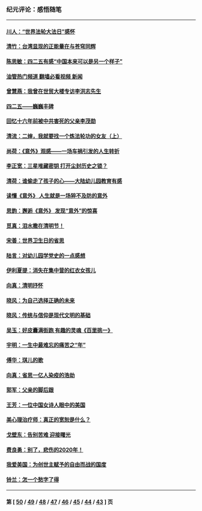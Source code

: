 ### 纪元评论：感悟随笔
---
#### [川人：“世界法轮大法日”感怀](../../pages/nsc1035/n12932771.md?05092111) 
#### [清竹：台湾显现的正能量在与苍穹同辉](../../pages/nsc1035/n12928084.md?05092111) 
#### [陈思敏：四二五有感“中国本来可以是另一个样子”](../../pages/nsc1035/n12902318.md?05092111) 
#### [油管热门频道 翻墙必看视频 新闻](ok?05092111)
#### [曾慧燕：我曾在世贸大楼专访李洪志先生](../../pages/nsc1035/n12898729.md?05092111) 
#### [四二五——巍巍丰碑](../../pages/nsc1035/n12893609.md?05092111) 
#### [回忆十六年前被中共害死的父亲李茂勋](../../pages/nsc1035/n12880270.md?05092111) 
#### [清流：二婶，我就要找一个炼法轮功的女友（上）](../../pages/nsc1035/n12879174.md?05092111) 
#### [尚荷：《意外》观感——一场车祸引发的人生转折](../../pages/nsc1035/n12877867.md?05092111) 
#### [李正宽：三星堆藏密钥 打开尘封历史之锁？](../../pages/nsc1035/n12877650.md?05092111) 
#### [清荷：谁偷走了孩子的心——大陆幼儿园教育有感](../../pages/nsc1035/n12871130.md?05092111) 
#### [读懂《意外》 人生就是一场猝不及防的意外](../../pages/nsc1035/n12869689.md?05092111) 
#### [思韵：邂逅《意外》 发现“意外”的惊喜](../../pages/nsc1035/n12862144.md?05092111) 
#### [觅真：泪水撒在清明节！](../../pages/nsc1035/n12857953.md?05092111) 
#### [宋善：世界卫生日的省思](../../pages/nsc1035/n12855911.md?05092111) 
#### [陆言：对幼儿园学党史的一点感想](../../pages/nsc1035/n12851128.md?05092111) 
#### [伊利夏提：消失在集中营的红衣女孩儿](../../pages/nsc1035/n12848360.md?05092111) 
#### [向真：清明抒怀](../../pages/nsc1035/n12848172.md?05092111) 
#### [晓风：为自己选择正确的未来](../../pages/nsc1035/n12778898.md?05092111) 
#### [晓风：传统与信仰是现代文明的基础](../../pages/nsc1035/n12762161.md?05092111) 
#### [吴玉：好皮囊满街跑 有趣的灵魂《百里挑一》](../../pages/nsc1035/n12760835.md?05092111) 
#### [宇明：一生中最难忘的痛苦之“年”](../../pages/nsc1035/n12757663.md?05092111) 
#### [傅华：琪儿的歌](../../pages/nsc1035/n12746849.md?05092111) 
#### [向真：省思一亿人染疫的浩劫](../../pages/nsc1035/n12714820.md?05092111) 
#### [郭军：父亲的脚后跟](../../pages/nsc1035/n12709210.md?05092111) 
#### [王芳：一位中国女诗人眼中的美国](../../pages/nsc1035/n12701160.md?05092111) 
#### [美心理治疗师：真正的宽恕是什么？](../../pages/nsc1035/n12678354.md?05092111) 
#### [戈壁东：告别苦难 迎接曙光](../../pages/nsc1035/n12661413.md?05092111) 
#### [费良勇：别了，悲伤的2020年！](../../pages/nsc1035/n12661266.md?05092111) 
#### [我爱美国：为创世主赋予的自由而战的国度](../../pages/nsc1035/n12651996.md?05092111) 
#### [铃兰：怎一个愁字了得](../../pages/nsc1035/n12650436.md?05092111) 

---
#### 第 [ [50](./50.md?05092111) / [49](./49.md?05092111) / [48](./48.md?05092111) / [47](./47.md?05092111) / [46](./46.md?05092111) / [45](./45.md?05092111) / [44](./44.md?05092111) / [43](./43.md?05092111) ] 页
